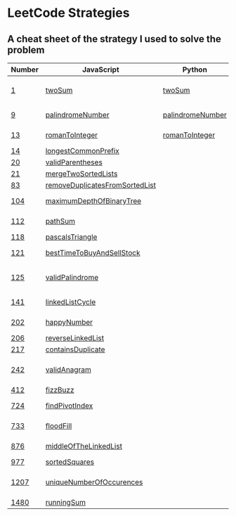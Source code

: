 # LeetCode Strategies

## A cheat sheet of the strategy I used to solve the problem

| Number                                                                  | JavaScript                                                          | Python                                           | Strategy                       |
| ----------------------------------------------------------------------- | ------------------------------------------------------------------- | ------------------------------------------------ | ------------------------------ |
| [1](https://leetcode.com/problems/two-sum/)                             | [twoSum](./easy/1-twoSum.js)                                        | [twoSum](./easy/1-twoSum.py)                     | Hashmap with complements       |
| [9](https://leetcode.com/problems/palindrome-number/)                   | [palindromeNumber](./easy/9-palindromeNumber.js)                    | [palindromeNumber](./easy/9-palindromeNumber.py) | For loop, math :(              |
| [13](https://leetcode.com/problems/roman-to-integer/)                   | [romanToInteger](./easy/13-romanToInteger.js)                       | [romanToInteger](./easy/13-romanToInteger.py)    | For loop , two pointers        |
| [14](https://leetcode.com/problems/longest-common-prefix/)              | [longestCommonPrefix](./easy/14-longestCommonPrefix.js)             |                                                  | For loop                       |
| [20](https://leetcode.com/problems/valid-parentheses/)                  | [validParentheses](./easy/20-validParentheses.js)                   |                                                  | Stack                          |
| [21](https://leetcode.com/problems/merge-two-sorted-lists/)             | [mergeTwoSortedLists](./easy/21-mergeTwoLists.js)                   |                                                  | Linked list                    |
| [83](https://leetcode.com/problems/remove-duplicates-from-sorted-list/) | [removeDuplicatesFromSortedList](./easy/83-deleteDuplicates.js)     |                                                  | If/else                        |
| [104](https://leetcode.com/problems/maximum-depth-of-binary-tree/)      | [maximumDepthOfBinaryTree](./easy/104-maxDepth.js)                  |                                                  | DFS Recursion                  |
| [112](https://leetcode.com/problems/path-sum/)                          | [pathSum](./easy/112-pathSum.js)                                    |                                                  | DFS Recursion                  |
| [118](https://leetcode.com/problems/pascals-triangle/)                  | [pascalsTriangle](./easy/118-pascalsTriangle.js)                    |                                                  | For loop                       |
| [121](https://leetcode.com/problems/best-time-to-buy-and-sell-stock/)   | [bestTimeToBuyAndSellStock](./easy/121-maxProfit.js)                |                                                  | Sliding Window                 |
| [125](https://leetcode.com/problems/valid-palindrome/)                  | [validPalindrome](./easy/125-validPalindrome.js)                    |                                                  | Regex (filter), clone, reverse |
| [141](https://leetcode.com/problems/linked-list-cycle/)                 | [linkedListCycle](./easy/141-hasCycle.js)                           |                                                  | Fast and slow pointers         |
| [202](https://leetcode.com/problems/happy-number/)                      | [happyNumber](./easy/202-isHappy.js)                                |                                                  | Fast and slow pointers         |
| [206](https://leetcode.com/problems/reverse-linked-list/)               | [reverseLinkedList](./easy/206-reverseLinkedList.js)                |                                                  | Linked list                    |
| [217](https://leetcode.com/problems/contains-duplicate/)                | [containsDuplicate](./easy/217-containsDuplicate.js)                |                                                  | For loop                       |
| [242](https://leetcode.com/problems/valid-anagram/)                     | [validAnagram](./easy/242-validAnagram.js)                          |                                                  | Hashmap frequency counter      |
| [412](https://leetcode.com/problems/fizz-buzz/)                         | [fizzBuzz](./easy/412-fizzBuzz.js)                                  |                                                  | If/else                        |
| [724](https://leetcode.com/problems/find-pivot-index/)                  | [findPivotIndex](./easy/724-findPivotIndex.js)                      |                                                  | For loop, If/else              |
| [733](https://leetcode.com/problems/flood-fill/)                        | [floodFill](./easy/733-floodFill.js)                                |                                                  | Islands, DFS, Recursion        |
| [876](https://leetcode.com/problems/middle-of-the-linked-list/)         | [middleOfTheLinkedList](./easy/876-middleNode.js)                   |                                                  | Fast and slow pointers         |
| [977](https://leetcode.com/problems/squares-of-a-sorted-array/)         | [sortedSquares](./easy/977-squaresOfASortedArray.js)                |                                                  | Two pointers                   |
| [1207](https://leetcode.com/problems/unique-number-of-occurrences/)     | [uniqueNumberOfOccurences](./easy/1207-uniqueNumberOfOccurences.js) |                                                  | Hashmap frequency counter, set |
| [1480](https://leetcode.com/problems/running-sum-of-1d-array/)          | [runningSum](./easy/1480-runningSum.js)                             |                                                  | For loop                       |
